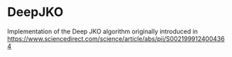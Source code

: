 # DeepJKO

Implementation of the Deep JKO algorithm originally introduced in https://www.sciencedirect.com/science/article/abs/pii/S0021999124004364
